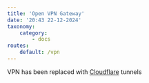 ```yaml
---
title: 'Open VPN Gateway'
date: '20:43 22-12-2024'
taxonomy:
    category:
        - docs
routes:
    default: /vpn
---
```


VPN has been replaced with [Cloudflare](/cloudflare) tunnels